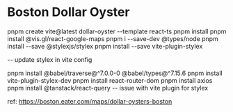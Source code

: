 # Boston Dollar Oyster

pnpm create vite@latest dollar-oyster --template react-ts
pnpm install
pnpm install @vis.gl/react-google-maps
pnpm i --save-dev @types/node
pnpm install --save @stylexjs/stylex
pnpm install --save vite-plugin-stylex

-- update stylex in vite config

pnpm install @babel/traverse@^7.0.0-0 @babel/types@^7.15.6
pnpm install vite-plugin-stylex-dev
pnpm install react-router-dom
pnpm install axios
pnpm install @tanstack/react-query
-- issue with vite plugin for stylex

ref: https://boston.eater.com/maps/dollar-oysters-boston
